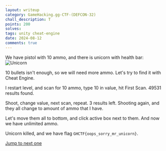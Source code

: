 ```yaml
---
layout: writeup
category: GameHacking.gg-CTF-(DEFCON-32)
chall_description: T
points: 200
solves:
tags: unity cheat-engine
date: 2024-08-12
comments: true
---
```


We have pistol with 10 ammo, and there is unicorn with health bar:
![Unicorn](https://imgur.com/g2zjVZ0.png)

10 bullets isn't enough, so we will need more ammo. Let's try to find it with Cheat Engine.

I restart level, and scan for 10 ammo, type 10 in value, hit First Scan. 49531 results found.

Shoot, change value, next scan, repeat. 3 results left. Shooting again, and they all change to amount of ammo that I have.

Let's move them all to bottom, and click active box next to them. And now we have unlimited ammo.

Unicorn killed, and we have flag `GHCTF{oops_sorry_mr_unicorn}`.


[Jump to next one](./Level-3.html)